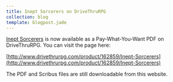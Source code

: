 ```yaml
---
title: Inept Sorcerers on DriveThruRPG
collection: blog
template: blogpost.jade
---
```


[Inept Sorcerers](/inept-sorcerers.html) is now available as
a Pay-What-You-Want PDF on DriveThruRPG.
You can visit the page here:

[http://www.drivethrurpg.com/product/162859/Inept-Sorcerers](http://www.drivethrurpg.com/product/162859/Inept-Sorcerers)

The PDF and Scribus files are still downloadable from
this website.

